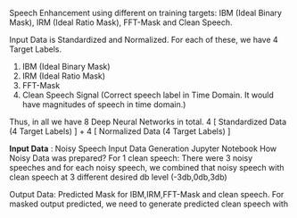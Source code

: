 Speech Enhancement using different on training targets: IBM (Ideal Binary Mask), IRM (Ideal Ratio Mask), FFT-Mask and Clean Speech.

Input Data is Standardized and Normalized. For each of these, we have 4 Target Labels. 
  1. IBM (Ideal Binary Mask)
  2. IRM (Ideal Ratio Mask)
  3. FFT-Mask
  4. Clean Speech Signal (Correct speech label in Time Domain. It would have magnitudes of speech in time domain.)
  
Thus, in all we have 8 Deep Neural Networks in total. 4 [ Standardized Data (4 Target Labels) ] + 4 [ Normalized Data (4 Target Labels) ] 

**Input Data** : Noisy Speech
    Input Data Generation Jupyter Notebook
    How Noisy Data was prepared?
    For 1 clean speech: There were 3 noisy speeches and for each noisy speech, we combined that noisy speech with clean speech at 3           different desired db level (-3db,0db,3db)

Output Data: Predicted Mask for IBM,IRM,FFT-Mask and clean speech. For masked output predicted, we need to generate predicted clean speech with 
